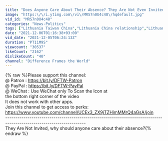 ```yaml
---
title: "Does Anyone Care About Their Absence? They Are Not Even Invited!"
image: "https:\/\/i.ytimg.com\/vi\/MRS7n0U4c48\/hqdefault.jpg"
vid_id: "MRS7n0U4c48"
categories: "News-Politics"
tags: ["Lithuania Taiwan China","Lithuania China relationship","Lithuania US China Russia"]
date: "2021-12-06T01:16:38+03:00"
vid_date: "2021-12-05T06:24:13Z"
duration: "PT11M9S"
viewcount: "30537"
likeCount: "2162"
dislikeCount: "40"
channel: "Difference Frames the World"
---
```

{% raw %}Please support this channel:<br />@ Patron      : <a rel="nofollow" target="blank" href="https://bit.ly/DFTW-Patron">https://bit.ly/DFTW-Patron</a><br />@ PayPal      : <a rel="nofollow" target="blank" href="https://bit.ly/DFTW-PayPal">https://bit.ly/DFTW-PayPal</a><br />@ WeChat    : Use WeChat only To Scan the Icon at<br />                      the bottom right corner of the video<br />                      It does not work with other apps.<br />Join this channel to get access to perks:<br /><a rel="nofollow" target="blank" href="https://www.youtube.com/channel/UCEx3_ZX9jTZHimMMrQ4aGsA/join">https://www.youtube.com/channel/UCEx3_ZX9jTZHimMMrQ4aGsA/join</a><br />----------------------------------------------------------------------------------------------------------------------<br />They Are Not Invited, why should anyone care about their absence?{% endraw %}
